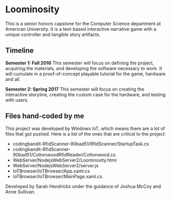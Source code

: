 # Loominosity

This is a senior honors capstone for the Computer Science department at American University. It is a text-based interactive narrative game with a unique controller and tangible story artifacts. 

## Timeline
**Semester 1: Fall 2016**
This semester will focus on defining the project, acquiring the materials, and developing the software necessary to work. It will cumulate in a proof-of-concept playable tutorial for the game, hardware and all.

**Semester 2: Spring 2017**
This semester will focus on creating the interactive storyline, creating the custom case for the hardware, and testing with users.

## Files hand-coded by me
This project was developed by Windows IoT, which means there are a lot of files that got pushed. Here is a list of the ones that are critical to the project:
- codingbandit-RfidScanner-90bad51/RfidScanner/StartupTask.cs
- codingbandit-RfidScanner-90bad51/CottonwoodRfidReader/Cottonwood.cs
- WebServer/NodejsWebServer2/Loominosity.html
- WebServer/NodejsWebServer2/server.js
- IoTBrowser/IoTBrowser/App.xaml.cs
- IoTBrowser/IoTBrowser/MainPage.xaml.cs

Developed by Sarah Hendricks under the guidance of Joshua McCoy and Anne Sullivan.
